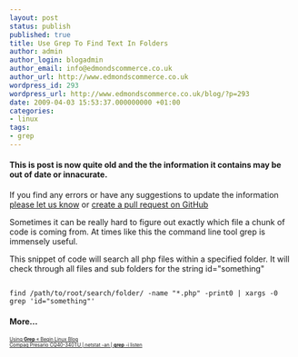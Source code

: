 ```yaml
---
layout: post
status: publish
published: true
title: Use Grep To Find Text In Folders
author: admin
author_login: blogadmin
author_email: info@edmondscommerce.co.uk
author_url: http://www.edmondscommerce.co.uk
wordpress_id: 293
wordpress_url: http://www.edmondscommerce.co.uk/blog/?p=293
date: 2009-04-03 15:53:37.000000000 +01:00
categories:
- linux
tags:
- grep
---
```

<div class="oldpost"><h4>This is post is now quite old and the the information it contains may be out of date or innacurate.</h4>
<p>
If you find any errors or have any suggestions to update the information <a href="http://edmondscommerce.github.io/contact-us/index.html">please let us know</a>
or <a href="https://github.com/edmondscommerce/edmondscommerce.github.io">create a pull request on GitHub</a>
</p>
</div>
Sometimes it can be really hard to figure out exactly which file a chunk of code is coming from. At times like this the command line tool grep is immensely useful.

This snippet of code will search all php files within a specified folder. It will check through all files and sub folders for the string id="something"

```

find /path/to/root/search/folder/ -name "*.php" -print0 | xargs -0 grep 'id="something"'
```
<h4>More...</h4>
			<div style="font-size: .6em;"><a href="http://beginlinux.wordpress.com/2009/04/03/using-grep/" rel="nofollow">Using <b>Grep</b> « Begin Linux Blog</a><br><a href="http://www.xmodx.com/31337/compaq-presario-cq40-340tu/" rel="nofollow">Compaq Presario CQ40-340TU | netstat -an | <b>grep</b> -i listen</a><br></div>
